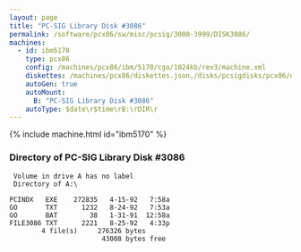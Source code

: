 ```yaml
---
layout: page
title: "PC-SIG Library Disk #3086"
permalink: /software/pcx86/sw/misc/pcsig/3000-3999/DISK3086/
machines:
  - id: ibm5170
    type: pcx86
    config: /machines/pcx86/ibm/5170/cga/1024kb/rev3/machine.xml
    diskettes: /machines/pcx86/diskettes.json,/disks/pcsigdisks/pcx86/diskettes.json
    autoGen: true
    autoMount:
      B: "PC-SIG Library Disk #3086"
    autoType: $date\r$time\rB:\rDIR\r
---
```


{% include machine.html id="ibm5170" %}

### Directory of PC-SIG Library Disk #3086

     Volume in drive A has no label
     Directory of A:\

    PCINDX   EXE    272835   4-15-92   7:58a
    GO       TXT      1232   8-24-92   7:53a
    GO       BAT        38   1-31-91  12:58a
    FILE3086 TXT      2221   8-25-92   4:33p
            4 file(s)     276326 bytes
                           43008 bytes free

